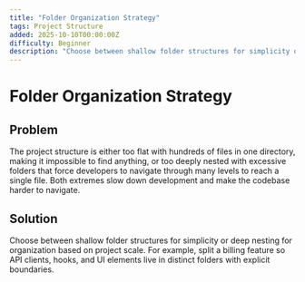 ```yaml
---
title: "Folder Organization Strategy"
tags: Project Structure
added: 2025-10-10T00:00:00Z
difficulty: Beginner
description: "Choose between shallow folder structures for simplicity or deep nesting for organization based on project scale."
---
```

# Folder Organization Strategy

## Problem

The project structure is either too flat with hundreds of files in one directory, making it impossible to find anything, or too deeply nested with excessive folders that force developers to navigate through many levels to reach a single file. Both extremes slow down development and make the codebase harder to navigate.

## Solution

Choose between shallow folder structures for simplicity or deep nesting for organization based on project scale. For example, split a billing feature so API clients, hooks, and UI elements live in distinct folders with explicit boundaries.
